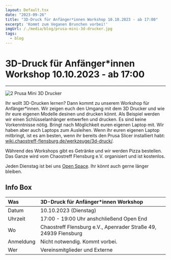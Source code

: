 ```yaml
---
layout: Default.tsx
date: "2023-09-26"
title: "3D-Druck für Anfänger*innen Workshop 10.10.2023 - ab 17:00"
excerpt: 'Kommt zum Veganen Brunchen vorbei!'
imgUrl: /./media/blog/prusa-mini-3d-drucker.jpg
tags:
  - blog
---
```


# 3D-Druck für Anfänger*innen Workshop 10.10.2023 - ab 17:00


---


![2 Prusa Mini 3D Drucker](/./media/blog/prusa-mini-3d-drucker.jpg)

Ihr wollt 3D-Drucken lernen? Dann kommt zu unserem Workshop für Anfänger*innen. Wir zeigen euch den Umgang mit dem 3D Drucker und wie ihr eure eigenen Modelle desinen und drucken könnt. Als Beispiel werden wir einen Schlüsselanhänger entwerfen und drucken. Es sind keine Vorkenntnisse nötig. 
Bringt nach Möglichkeit euren eigenen Laptop mit. Wir haben aber auch Laptops zum Ausleihen. Wenn ihr euren eigenen Laptop mitbringt, ist es am besten, wenn ihr bereits den Prusa Slicer installiert habt: [wiki.chaostreff-flensburg.de/werkzeuge/3d-druck/](https://wiki.chaostreff-flensburg.de/werkzeuge/3d-druck/). 

Während des Workshops gibt es Getränke und wir werden Pizza bestellen. Das Ganze wird vom Chaostreff Flensburg e.V. organisiert und ist kostenlos.

Jeden Dienstag ist bei uns [Open Space](https://chaostreff-flensburg.de/mitmachen/openSpace/). Ihr könnt auch gerne länger bleiben.

## Info Box

| Was | 3D-Druck für Anfänger*innen Workshop |
| :-- | :-- |
| Datum | 10.10.2023 (Dienstag) |
| Uhrzeit | 17:00 - 19:00 Uhr anshchließend Open End |
| Wo | Chaostreff Flensburg e.V., Apenrader Straße 49, 24939 Flensburg |
| Anmeldung | Nicht notwendig. Kommt vorbei. |
| Wer | Vereinsmitglieder und Externe |